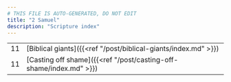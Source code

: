 ```yaml
---
# THIS FILE IS AUTO-GENERATED, DO NOT EDIT
title: "2 Samuel"
description: "Scripture index"
---
```


|  |  |
| --- | --- |
| 11 | [Biblical giants]({{<ref "/post/biblical-giants/index.md" >}}) |
| 11 | [Casting off shame]({{<ref "/post/casting-off-shame/index.md" >}}) |
